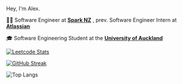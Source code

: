 Hey, I'm Alex.

👨‍💻 Software Engineer at [**Spark NZ**](https://spark.co.nz/) , prev. Software Engineer Intern at [**Atlassian**](https://www.atlassian.com/) 

🎓 Software Engineering Student at the [**University of Auckland**](https://www.auckland.ac.nz/en.html)

[![Leetcode Stats](https://leetcard.jacoblin.cool/alux444?ext=activity)](https://leetcode.com/alux444)

[![GitHub Streak](https://streak-stats.demolab.com?user=alux444&theme=tokyonight-duo)](https://git.io/streak-stats)

![Top Langs](https://github-readme-stats.vercel.app/api/top-langs/?username=alux444&layout=compact&theme=tokyonight&langs_count=8)

<!---
alux444/alux444 is a ✨ special ✨ repository because its `README.md` (this file) appears on your GitHub profile.
You can click the Preview link to take a look at your changes.
--->
